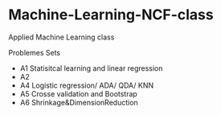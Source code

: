 #  Machine-Learning-NCF-class
Applied Machine Learning class 

 Problemes Sets
 * A1 Statisitcal learning and linear regression
 * A2
 * A4 Logistic regression/ ADA/ QDA/ KNN
 * A5 Crosse validation and Bootstrap
 * A6 Shrinkage\&DimensionReduction
